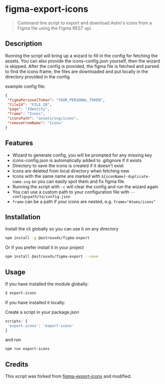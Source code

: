 # figma-export-icons

 > Command line script to export and download Astro's icons from a Figma file using the Figma REST api.

## Description

 Running the script will bring up a wizard to fill in the config for fetching the assets. You can also provide the icons-config.json yourself, then the wizard is skipped.
 After the config is provided, the figma file is fetched and parsed to find the icons frame, the files are downloaded and put locally in the directory provided in the config.

 example config file:

 ```json
{
  "figmaPersonalToken": "YOUR_PERSONAL_TOKEN",
  "fileId": "FILE_ID",
  "page": "Identity",
  "frame": "Icons",
  "iconsPath": "assets/svg/icons",
  "removeFromName": "Icon="
}
```

## Features

 - Wizard to generate config, you will be prompted for any missing key
 - icons-config.json is automatically added to .gitignore if it exists
 - Directory to save the icons is created if it doesn't exist
 - Icons are deleted from local directory when fetching new
 - Icons with the same name are marked with `${iconName}-duplicate-name.svg` so you can easily spot them and fix figma file
 - Running the script with `-c` will clear the config and run the wizard again
 - You can use a custom path to your configuration file with `--config=path/to/config.json`
 - `frame` can be a path if your icons are nested, e.g. `frame="Atoms/icons"`

 ## Installation

 Install the cli globally so you can use it on any directory

 ```sh
 npm install -g @astrouxds/figma-export
```

 Or if you prefer install it in your project

```sh
npm install @astrouxds/figma-export --save
```

## Usage

 If you have installed the module globally:
 ```sh
 $ export-icons
```

 If you have installed it locally:

 Create a script in your package.json
 ```js
scripts: {
  'export-icons': 'export-icons'
}
```
and run
```sh
npm run export-icons
```


## Credits

This script was forked from [figma-export-icons](https://github.com/tsimenis/figma-export-icons) and modified.
